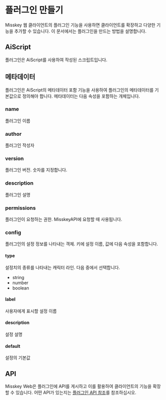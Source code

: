 # 플러그인 만들기
Misskey 웹 클라이언트의 플러그인 기능을 사용하면 클라이언트를 확장하고 다양한 기능을 추가할 수 있습니다.
이 문서에서는 플러그인을 만드는 방법을 설명합니다.

## AiScript
플러그인은 AiScript를 사용하여 작성된 스크립트입니다.

## 메타데이터
플러그인은 AiScript의 메타데이터 포함 기능을 사용하여 플러그인의 메타데이터를 기본값으로 정의해야 합니다.
메타데이터는 다음 속성을 포함하는 개체입니다.

### name
플러그인 이름

### author
플러그인 작성자

### version
플러그인 버전. 숫자를 지정합니다.

### description
플러그인 설명

### permissions
플러그인이 요청하는 권한. MisskeyAPI에 요청할 때 사용됩니다.

### config
플러그인의 설정 정보를 나타내는 객체.
키에 설정 이름, 값에 다음 속성을 포함합니다.

#### type
설정치의 종류를 나타내는 캐릭터 라인. 다음 중에서 선택합니다.
- string
- number
- boolean

#### label
사용자에게 표시할 설정 이름

#### description
설정 설명

#### default
설정의 기본값

## API
Misskey Web은 플러그인에 API를 게시하고 이를 활용하여 클라이언트의 기능을 확장할 수 있습니다.
어떤 API가 있는지는 [플러그인 API 참조](./plugin-api-reference.md)를 참조하십시오.
